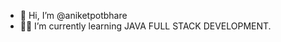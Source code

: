 - 👋 Hi, I’m @aniketpotbhare
- 👨‍💻 I’m currently learning JAVA FULL STACK DEVELOPMENT.



<!---
- 💞️ I’m looking to collaborate on ...
aniketpotbhare/aniketpotbhare is a ✨ special ✨ repository because its `README.md` (this file) appears on your GitHub profile.
You can click the Preview link to take a look at your changes.
--->
